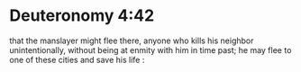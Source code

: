 # Deuteronomy 4:42

that the manslayer might flee there, anyone who kills his neighbor unintentionally, without being at enmity with him in time past; he may flee to one of these cities and save his life :
